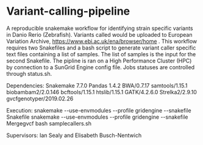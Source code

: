 # Variant-calling-pipeline
A reproducible snakemake workflow for identifying strain specific variants in Danio Rerio (Zebrafish). Variants called would be uploaded to European Variation Archive, https://www.ebi.ac.uk/ena/browser/home . This workflow requires two Snakefiles and a bash script to generate variant caller specific text files containing a list of samples. The list of samples is the input for the second Snakefile. The pipline is ran on a High Performance Cluster (HPC) by connection to a SunGrid Engine config file. Jobs statuses are controlled through status.sh. 

Dependencies: Snakemake 7.7.0 Pandas 1.4.2 BWA/0.7.17 samtools/1.15.1 biobambam2/2.0.146 bcftools/1.15.1 htslib/1.15.1 GATK/4.2.6.0 Strelka2/2.9.10 gvcfgenotyper/2019.02.26

Execution: snakemake --use-envmodules --profile gridengine --snakefile Snakefile
snakemake --use-envmodules --profile gridengine --snakefile Mergegvcf
bash samplecallers.sh

Supervisors: Ian Sealy and Elisabeth Busch-Nentwich
